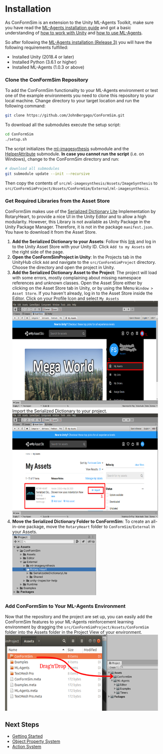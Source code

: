 # Installation
As ConFormSim is an extension to the Unity ML-Agents Toolkit, make sure you have read the [ML-Agents installation guide](https://github.com/Unity-Technologies/ml-agents/blob/master/docs/Installation.md) and got a basic understanding of [how to work with Unity](https://github.com/Unity-Technologies/ml-agents/blob/master/docs/Background-Unity.md) and [how to use ML-Agents](https://github.com/Unity-Technologies/ml-agents/blob/master/docs/Getting-Started.md).

So after following the [ML-Agents installation (Release 3)](https://github.com/Unity-Technologies/ml-agents/blob/release_3_docs/docs/Installation.md) you will have the following requirements fulfilled:

- Installed Unity (2018.4 or later)
- Installed Python (3.6.1 or higher)
- Installed ML-Agents (1.0.3 or above)

### Clone the ConFormSim Repository

To add the ConFormSim functionality to your ML-Agents environment or test one of
the example environments you need to clone this repository to your local
machine. Change directory to your target location and run the following command:

```bash
git clone https://github.com/JohnBergago/ConFormSim.git
```

To download all the submodules execute the setup script:
```bash
cd ConFormSim
./setup.sh
```
The script initializes the
[ml-imagesythesis](https://bitbucket.org/Unity-Technologies/ml-imagesynthesis/src/master/)
submodule and the
[HelperAttribute](https://github.com/johnearnshaw/unity-inspector-help)
submodule. **In case you cannot run the script** (i.e. on Windows), change to
the ConFormSim directory and run:
```bash 
# download all submodules
git submodule update --init --recursive
```
Then copy the contents of `src/ml-imagesynthesis/Assets/ImageSynthesis` to
`src/ConFormSimProject/Assets/ConFormSim/External/ml-imagesynthesis`. 

### Get Required Libraries from the Asset Store
ConFormSim makes use of the [Serialized Dictionary
Lite](https://assetstore.unity.com/packages/tools/utilities/serialized-dictionary-lite-110992)
Implementation by RotaryHeart, to provide a nice UI in the Unity Editor and to
allow a high modularity. However, this Library is not available as Unity Package
in the Unity Package Manager. Therefore, it is not in the package
`manifest.json`. You have to download it from the Asset Store.

1. **Add the Serialized Dictionary to your Assets**: Follow this
   [link](https://assetstore.unity.com/packages/tools/utilities/serialized-dictionary-lite-110992)
   and log in to the Unity Asset Store with your Unity ID. Click `Add to my
   Assets` on the right side of the page. 
1. **Open the ConFormSimProject in Unity**: In the Projects tab in the UnityHub
   click `Add` and navigate to the `src/ConFormSimProject` directory. Choose the
   directory and open the project in Unity.
1. **Add the Serialized Dictionary Asset to the Project**: The project will load
   with some errors, mostly complaining about missing namespace references and
   unknown classes. Open the Asset Store either by clicking on the Asset Store
   tab in Unity, or by using the Menu `Ẁindow > Asset Store`. If you haven't
   already, log in to the Asset Store inside the Editor. Click on your Profile
   Icon and select `My Assets`<br> <img alt="Choose My Assets in the Asset
   Store" height="350px" src="docs/../images/my_assets.png"><br> Import the
   Serialized Dictionary to your project. <img alt="Import the Serialized
   Dictionary Asset" height="343px" src="docs/../images/Import_Dict.png"><br>
1. **Move the Serialized Dictionary Folder to ConFormSim**: To create an
   all-in-one package, move the `RotaryHeart` folder to `ConFormSim/External` in
   your Assets. <br> <img alt="Move RotaryHeart to ConFormSim/External"
   height="200px" src="docs/../images/Move_RotaryHeart.png">

### Add ConFormSim to Your ML-Agents Environment
Now that the repository and the project are set up, you can easily add the
ConFormSim features to your ML-Agents reinforcement learning environment by
dragging the `src/ConFormSimProject/Assets/ConFormSim` folder into the Assets
folder in the Project View of your environment. <br>
<img alt="Drag'n'Drop to the new Project" height="250px" src="docs/../images/Drag_n_Drop_ConFormSim.png">

## Next Steps

- [Getting Started](GettingStarted.md)
- [Object Property System](ObjectPropertySystem.md)
- [Action System](ActionsSystem.md)